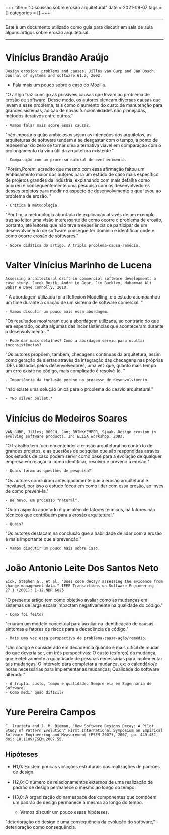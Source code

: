 +++
title = "Discussão sobre erosão arquitetural"
date = 2021-09-07
tags = []
categories = []
+++

---

Este é um documento utilizado como guia para discutir em sala de aula alguns artigos sobre erosão arquitetural.

---

# Vinícius Brandão Araújo



`Design erosion: problems and causes. Jilles van Gurp and Jan Bosch. Journal of systems and software 61.2, 2002.`


- Fala mais um pouco sobre o caso do Mozilla.


"O artigo traz consigo as possíveis causas que levam ao problema de erosão de software. Desse modo, os autores elencam diversas causas que levam a esse problema, tais como o aumento do custo de manutenção para grandes sistemas, adição de novas funcionalidades não planejadas, métodos iterativos entre outros."

	- Vamos falar mais sobre essas causas.



 "não importa o quão ambiciosas sejam as intenções dos arquitetos, as arquiteturas de software tendem a se desgastar com o tempo, a ponto de redesenhar do zero se tornar uma alternativa viável em comparação com o prolongamento da vida útil da arquitetura existente."

 	- Comparação com um processo natural de evelhecimento.


 "Porém,Porem, acredito que mesmo com essa afirmação faltou um embasamento maior dos autores para um estudo de caso mais específico de projetos grandes da indústria, explanando com mais detalhe como ocorreu e consequentemente uma pesquisa com os desenvolvedores desses projetos para medir no aspecto de desenvolvimento o que levou ao problema de erosão. "

 	- Crítica à metodologia.

 "Por fim, a metodologia abordada de explicação através de um exemplo traz ao leitor uma visão interessante de como ocorre o problema de erosão, portanto, até leitores que não teve a experiência de participar de um desenvolvimento de software consegue ter domínio e identificar onde e como ocorre erosão de softwares."

 	- Sobre didática do artigo. A tripla problema-causa-remédio.


# Valter Vinícius Marinho de Lucena


`Assessing architectural drift in commercial software development: a case study.
Jacek Rosik, Andre Le Gear, Jim Buckley, Muhammad Ali Babar e Dave Connolly, 2010.`

" A abordagem utilizada foi a Reflexion Modelling, e o estudo acompanhou um time durante a criação de um sistema de software comercial. "

	- Vamos discutir um pouco mais essa abordagem.

"Os resultados mostraram que a abordagem utilizada, ao contrário do que era esperado, oculta algumas das inconsistências que aconteceram durante o desenvolvimento. "

	- Pode dar mais detalhes? Como a abordagem serviu para ocultar inconsistências?

"Os autores propõem, também, checagens contínuas da arquitetura, assim como geração de alertas através da integração das checagens nas próprias IDEs utilizadas pelos desenvolvedores, uma vez que, quanto mais tempo um erro existe no código, mais complicado é resolvê-lo. "

	- Importância da inclusão perene no processo de desenvolvimento. 

"não existe uma solução única para o problema do desvio arquitetural."

	- *No silver bullet.*

# Vinícius de Medeiros Soares

`VAN GURP, Jilles; BOSCH, Jan; BRINKKEMPER, Sjaak. Design erosion in evolving software products. In: ELISA workshop. 2003.`

"O trabalho tem foco em entender a erosão arquitetural no contexto de grandes projetos, e as questões de pesquisa que são respondidas através dos estudos de caso podem servir como base para a evolução de qualquer empresa em relação a como identificar, resolver e prevenir a erosão."

	- Quais foram as questões de pesquisa?

"Os autores concluíram antecipadamente que a erosão arquitetural é inevitável, por isso o estudo focou em como lidar com essa erosão, ao invés de como preveni-la."

	- De novo, um processo "natural".

"Outro aspecto apontado é que além de fatores técnicos, há fatores não técnicos que contribuem para a erosão arquitetural."

	- Quais?

"Os autores destacam na conclusão que a habilidade de lidar com a erosão é mais importante que a prevenção."

	- Vamos discutir um pouco mais sobre isso.

# João Antonio Leite Dos Santos Neto

`Eick, Stephen G., et al. "Does code decay? assessing the evidence from change management data." IEEE Transactions on Software Engineering 27.1 (2001): 1-12.NBR 6023`

"O presente artigo tem como objetivo avaliar como as mudanças em sistemas de larga escala impactam negativamente na qualidade do código."

	- Como foi feito?

"criaram um modelo conceitual para auxiliar na identificação de causas, sintomas e fatores de riscos para a decadência de código."

	- Mais uma vez essa perspectiva de problema-causa-ação/remédio.

"Um código é considerado em decadência quando é mais difícil de mudar do que deveria ser, em três perspectivas: O custo (esforço) da mudança, que é efetivamente a quantidade de pessoas necessárias para implementar tais mudanças; O intervalo  para completar a mudança, ex:  o calendário/e horas necessárias para implementar as mudanças; Qualidade do software alterado."

	- A tripla: custo, tempo e qualidade. Sempre ela em Engenharia de Software.
	- Como medir quão difícil?

# Yure Pereira Campos

`C. Izurieta and J. M. Bieman, "How Software Designs Decay: A Pilot Study of Pattern Evolution" First International Symposium on Empirical Software Engineering and Measurement (ESEM 2007), 2007, pp. 449-451, doi: 10.1109/ESEM.2007.55.`


## Hipóteses

- H1,0: Existem poucas violações estruturais das realizações de padrões de design.

- H2,0: O número de relacionamentos externos de uma realização de padrão de design permanece o mesmo ao longo do tempo.

- H3,0: A organização do namespace dos componentes que compõem um padrão de design permanece a mesma ao longo do tempo.

	- Vamos discutir um pouco essas hipóteses.

"deterioração do design é uma consequência da evolução do software,"
	- deterioração como consequência.
































